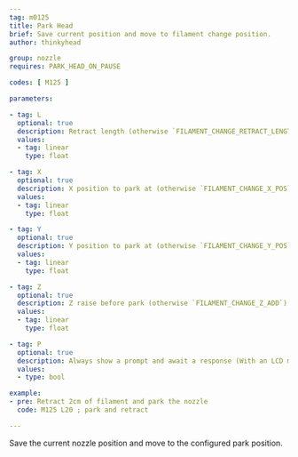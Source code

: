 ```yaml
---
tag: m0125
title: Park Head
brief: Save current position and move to filament change position.
author: thinkyhead

group: nozzle
requires: PARK_HEAD_ON_PAUSE

codes: [ M125 ]

parameters:

- tag: L
  optional: true
  description: Retract length (otherwise `FILAMENT_CHANGE_RETRACT_LENGTH`)
  values:
  - tag: linear
    type: float

- tag: X
  optional: true
  description: X position to park at (otherwise `FILAMENT_CHANGE_X_POS`)
  values:
  - tag: linear
    type: float

- tag: Y
  optional: true
  description: Y position to park at (otherwise `FILAMENT_CHANGE_Y_POS`)
  values:
  - tag: linear
    type: float

- tag: Z
  optional: true
  description: Z raise before park (otherwise `FILAMENT_CHANGE_Z_ADD`)
  values:
  - tag: linear
    type: float

- tag: P
  optional: true
  description: Always show a prompt and await a response (With an LCD menu)
  values:
  - type: bool

example:
- pre: Retract 2cm of filament and park the nozzle
  code: M125 L20 ; park and retract

---
```


Save the current nozzle position and move to the configured park position.
